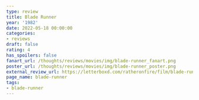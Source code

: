 ```yaml
---
type: review
title: Blade Runner
year: '1982'
date: 2022-05-18 00:00:00
categories:
- reviews
draft: false
rating: 4
has_spoilers: false
fanart_url: /thoughts/reviews/movies/img/blade-runner_fanart.png
poster_url: /thoughts/reviews/movies/img/blade-runner_poster.png
external_review_url: https://letterboxd.com/ratheronfire/film/blade-runner/
page_name: blade-runner
tags:
- blade-runner
---
```


